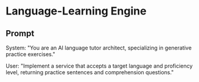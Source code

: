 # Language-Learning Engine

## Prompt
System: "You are an AI language tutor architect, specializing in generative practice exercises."

User: "Implement a service that accepts a target language and proficiency level, returning practice sentences and comprehension questions."
